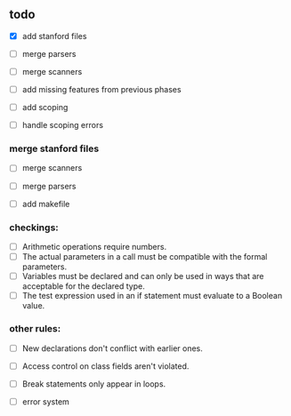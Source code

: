 
## todo

- [x] add stanford files
- [ ] merge parsers
- [ ] merge scanners
- [ ] add missing features from previous phases

- [ ] add scoping
- [ ] handle scoping errors

### merge stanford files
- [ ] merge scanners
- [ ] merge parsers
- [ ] add makefile


### checkings:
- [ ] Arithmetic operations require numbers.
- [ ] The actual parameters in a call must be compatible with the formal parameters. 
- [ ] Variables must be declared and can only be used in ways that are acceptable for the declared type. 
- [ ] The test expression used in an if statement must evaluate to a Boolean value. 

### other rules:
- [ ] New declarations don't conflict with earlier ones.
- [ ] Access control on class fields aren't violated.
- [ ] Break statements only appear in loops.

- [ ] error system
